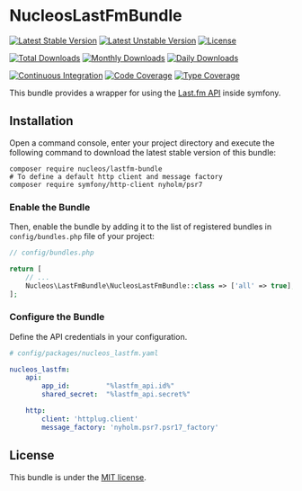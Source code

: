 NucleosLastFmBundle
===================
[![Latest Stable Version](https://poser.pugx.org/nucleos/lastfm-bundle/v/stable)](https://packagist.org/packages/nucleos/lastfm-bundle)
[![Latest Unstable Version](https://poser.pugx.org/nucleos/lastfm-bundle/v/unstable)](https://packagist.org/packages/nucleos/lastfm-bundle)
[![License](https://poser.pugx.org/nucleos/lastfm-bundle/license)](https://packagist.org/packages/nucleos/lastfm-bundle)

[![Total Downloads](https://poser.pugx.org/nucleos/lastfm-bundle/downloads)](https://packagist.org/packages/nucleos/lastfm-bundle)
[![Monthly Downloads](https://poser.pugx.org/nucleos/lastfm-bundle/d/monthly)](https://packagist.org/packages/nucleos/lastfm-bundle)
[![Daily Downloads](https://poser.pugx.org/nucleos/lastfm-bundle/d/daily)](https://packagist.org/packages/nucleos/lastfm-bundle)

[![Continuous Integration](https://github.com/nucleos/NucleosLastFmBundle/workflows/Continuous%20Integration/badge.svg)](https://github.com/nucleos/NucleosLastFmBundle/actions)
[![Code Coverage](https://codecov.io/gh/nucleos/NucleosLastFmBundle/branch/main/graph/badge.svg)](https://codecov.io/gh/nucleos/NucleosLastFmBundle)
[![Type Coverage](https://shepherd.dev/github/nucleos/NucleosLastFmBundle/coverage.svg)](https://shepherd.dev/github/nucleos/NucleosLastFmBundle)

This bundle provides a wrapper for using the [Last.fm API] inside symfony.

## Installation

Open a command console, enter your project directory and execute the following command to download the latest stable version of this bundle:

```
composer require nucleos/lastfm-bundle
# To define a default http client and message factory
composer require symfony/http-client nyholm/psr7
```

### Enable the Bundle

Then, enable the bundle by adding it to the list of registered bundles in `config/bundles.php` file of your project:

```php
// config/bundles.php

return [
    // ...
    Nucleos\LastFmBundle\NucleosLastFmBundle::class => ['all' => true],
];
```

### Configure the Bundle

Define the API credentials in your configuration.

```yaml
# config/packages/nucleos_lastfm.yaml

nucleos_lastfm:
    api:
        app_id:         "%lastfm_api.id%"
        shared_secret:  "%lastfm_api.secret%"

    http:
        client: 'httplug.client'
        message_factory: 'nyholm.psr7.psr17_factory'
```

## License

This bundle is under the [MIT license](LICENSE.md).

[Last.fm API]: http://www.last.fm/api
